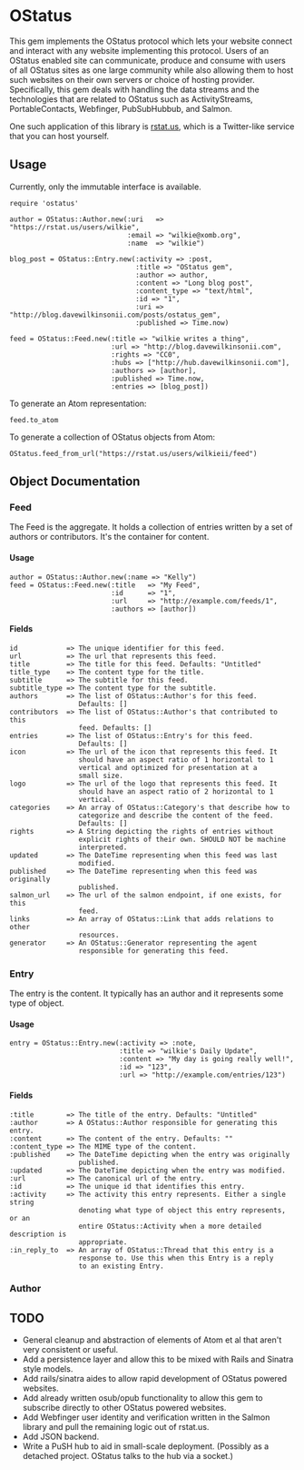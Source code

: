 # OStatus

This gem implements the OStatus protocol which lets your website connect and interact with any website implementing this protocol.
Users of an OStatus enabled site can communicate, produce and consume with users of all OStatus sites as one large community while also allowing them
to host such websites on their own servers or choice of hosting provider.
Specifically, this gem deals with handling the data streams and the technologies that are related to OStatus such as ActivityStreams, PortableContacts, Webfinger, PubSubHubbub, and Salmon.

One such application of this library is [rstat.us](https://rstat.us), which is a Twitter-like service that you can host yourself.

## Usage

Currently, only the immutable interface is available.

```
require 'ostatus'

author = OStatus::Author.new(:uri   => "https://rstat.us/users/wilkie",
                             :email => "wilkie@xomb.org",
                             :name  => "wilkie")

blog_post = OStatus::Entry.new(:activity => :post,
                               :title => "OStatus gem",
                               :author => author,
                               :content => "Long blog post",
                               :content_type => "text/html",
                               :id => "1",
                               :uri => "http://blog.davewilkinsonii.com/posts/ostatus_gem",
                               :published => Time.now)

feed = OStatus::Feed.new(:title => "wilkie writes a thing",
                         :url => "http://blog.davewilkinsonii.com",
                         :rights => "CC0",
                         :hubs => ["http://hub.davewilkinsonii.com"],
                         :authors => [author],
                         :published => Time.now,
                         :entries => [blog_post])
```

To generate an Atom representation:

```
feed.to_atom
```

To generate a collection of OStatus objects from Atom:

```
OStatus.feed_from_url("https://rstat.us/users/wilkieii/feed")
```

## Object Documentation

### Feed

The Feed is the aggregate. It holds a collection of entries written by a set of authors or contributors. It's the container for content.

#### Usage

```
author = OStatus::Author.new(:name => "Kelly")
feed = OStatus::Feed.new(:title   => "My Feed",
                         :id      => "1",
                         :url     => "http://example.com/feeds/1",
                         :authors => [author])
```

#### Fields
```
id            => The unique identifier for this feed.
url           => The url that represents this feed.
title         => The title for this feed. Defaults: "Untitled"
title_type    => The content type for the title.
subtitle      => The subtitle for this feed.
subtitle_type => The content type for the subtitle.
authors       => The list of OStatus::Author's for this feed.
                 Defaults: []
contributors  => The list of OStatus::Author's that contributed to this
                 feed. Defaults: []
entries       => The list of OStatus::Entry's for this feed.
                 Defaults: []
icon          => The url of the icon that represents this feed. It
                 should have an aspect ratio of 1 horizontal to 1
                 vertical and optimized for presentation at a
                 small size.
logo          => The url of the logo that represents this feed. It
                 should have an aspect ratio of 2 horizontal to 1
                 vertical.
categories    => An array of OStatus::Category's that describe how to
                 categorize and describe the content of the feed.
                 Defaults: []
rights        => A String depicting the rights of entries without
                 explicit rights of their own. SHOULD NOT be machine
                 interpreted.
updated       => The DateTime representing when this feed was last
                 modified.
published     => The DateTime representing when this feed was originally
                 published.
salmon_url    => The url of the salmon endpoint, if one exists, for this
                 feed.
links         => An array of OStatus::Link that adds relations to other
                 resources.
generator     => An OStatus::Generator representing the agent
                 responsible for generating this feed.
```

### Entry

The entry is the content. It typically has an author and it represents some type of object.

#### Usage
```
entry = OStatus::Entry.new(:activity => :note,
                           :title => "wilkie's Daily Update",
                           :content => "My day is going really well!",
                           :id => "123",
                           :url => "http://example.com/entries/123")
```

#### Fields
```
:title        => The title of the entry. Defaults: "Untitled"
:author       => A OStatus::Author responsible for generating this entry.
:content      => The content of the entry. Defaults: ""
:content_type => The MIME type of the content.
:published    => The DateTime depicting when the entry was originally
                 published.
:updated      => The DateTime depicting when the entry was modified.
:url          => The canonical url of the entry.
:id           => The unique id that identifies this entry.
:activity     => The activity this entry represents. Either a single string
                 denoting what type of object this entry represents, or an
                 entire OStatus::Activity when a more detailed description is
                 appropriate.
:in_reply_to  => An array of OStatus::Thread that this entry is a
                 response to. Use this when this Entry is a reply
                 to an existing Entry.
```

### Author


## TODO

* General cleanup and abstraction of elements of Atom et al that aren't very consistent or useful.
* Add a persistence layer and allow this to be mixed with Rails and Sinatra style models.
* Add rails/sinatra aides to allow rapid development of OStatus powered websites.
* Add already written osub/opub functionality to allow this gem to subscribe directly to other OStatus powered websites.
* Add Webfinger user identity and verification written in the Salmon library and pull the remaining logic out of rstat.us.
* Add JSON backend.
* Write a PuSH hub to aid in small-scale deployment. (Possibly as a detached project. OStatus talks to the hub via a socket.)
